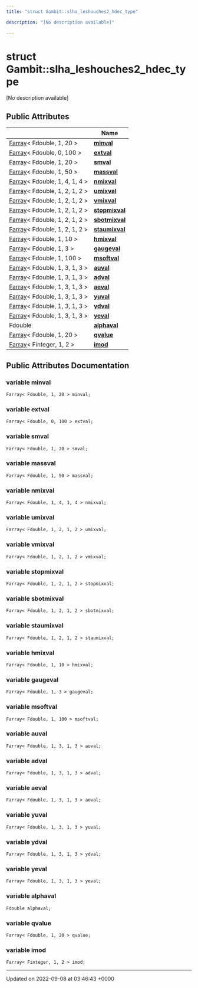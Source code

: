 ```yaml
---
title: "struct Gambit::slha_leshouches2_hdec_type"

description: "[No description available]"

---
```


# struct Gambit::slha_leshouches2_hdec_type



[No description available]

## Public Attributes

|                | Name           |
| -------------- | -------------- |
| [Farray](/documentation/code/classes/classgambit_1_1farray/)< Fdouble, 1, 20 > | **[minval](/documentation/code/classes/structgambit_1_1slha__leshouches2__hdec__type/#variable-minval)**  |
| [Farray](/documentation/code/classes/classgambit_1_1farray/)< Fdouble, 0, 100 > | **[extval](/documentation/code/classes/structgambit_1_1slha__leshouches2__hdec__type/#variable-extval)**  |
| [Farray](/documentation/code/classes/classgambit_1_1farray/)< Fdouble, 1, 20 > | **[smval](/documentation/code/classes/structgambit_1_1slha__leshouches2__hdec__type/#variable-smval)**  |
| [Farray](/documentation/code/classes/classgambit_1_1farray/)< Fdouble, 1, 50 > | **[massval](/documentation/code/classes/structgambit_1_1slha__leshouches2__hdec__type/#variable-massval)**  |
| [Farray](/documentation/code/classes/classgambit_1_1farray/)< Fdouble, 1, 4, 1, 4 > | **[nmixval](/documentation/code/classes/structgambit_1_1slha__leshouches2__hdec__type/#variable-nmixval)**  |
| [Farray](/documentation/code/classes/classgambit_1_1farray/)< Fdouble, 1, 2, 1, 2 > | **[umixval](/documentation/code/classes/structgambit_1_1slha__leshouches2__hdec__type/#variable-umixval)**  |
| [Farray](/documentation/code/classes/classgambit_1_1farray/)< Fdouble, 1, 2, 1, 2 > | **[vmixval](/documentation/code/classes/structgambit_1_1slha__leshouches2__hdec__type/#variable-vmixval)**  |
| [Farray](/documentation/code/classes/classgambit_1_1farray/)< Fdouble, 1, 2, 1, 2 > | **[stopmixval](/documentation/code/classes/structgambit_1_1slha__leshouches2__hdec__type/#variable-stopmixval)**  |
| [Farray](/documentation/code/classes/classgambit_1_1farray/)< Fdouble, 1, 2, 1, 2 > | **[sbotmixval](/documentation/code/classes/structgambit_1_1slha__leshouches2__hdec__type/#variable-sbotmixval)**  |
| [Farray](/documentation/code/classes/classgambit_1_1farray/)< Fdouble, 1, 2, 1, 2 > | **[staumixval](/documentation/code/classes/structgambit_1_1slha__leshouches2__hdec__type/#variable-staumixval)**  |
| [Farray](/documentation/code/classes/classgambit_1_1farray/)< Fdouble, 1, 10 > | **[hmixval](/documentation/code/classes/structgambit_1_1slha__leshouches2__hdec__type/#variable-hmixval)**  |
| [Farray](/documentation/code/classes/classgambit_1_1farray/)< Fdouble, 1, 3 > | **[gaugeval](/documentation/code/classes/structgambit_1_1slha__leshouches2__hdec__type/#variable-gaugeval)**  |
| [Farray](/documentation/code/classes/classgambit_1_1farray/)< Fdouble, 1, 100 > | **[msoftval](/documentation/code/classes/structgambit_1_1slha__leshouches2__hdec__type/#variable-msoftval)**  |
| [Farray](/documentation/code/classes/classgambit_1_1farray/)< Fdouble, 1, 3, 1, 3 > | **[auval](/documentation/code/classes/structgambit_1_1slha__leshouches2__hdec__type/#variable-auval)**  |
| [Farray](/documentation/code/classes/classgambit_1_1farray/)< Fdouble, 1, 3, 1, 3 > | **[adval](/documentation/code/classes/structgambit_1_1slha__leshouches2__hdec__type/#variable-adval)**  |
| [Farray](/documentation/code/classes/classgambit_1_1farray/)< Fdouble, 1, 3, 1, 3 > | **[aeval](/documentation/code/classes/structgambit_1_1slha__leshouches2__hdec__type/#variable-aeval)**  |
| [Farray](/documentation/code/classes/classgambit_1_1farray/)< Fdouble, 1, 3, 1, 3 > | **[yuval](/documentation/code/classes/structgambit_1_1slha__leshouches2__hdec__type/#variable-yuval)**  |
| [Farray](/documentation/code/classes/classgambit_1_1farray/)< Fdouble, 1, 3, 1, 3 > | **[ydval](/documentation/code/classes/structgambit_1_1slha__leshouches2__hdec__type/#variable-ydval)**  |
| [Farray](/documentation/code/classes/classgambit_1_1farray/)< Fdouble, 1, 3, 1, 3 > | **[yeval](/documentation/code/classes/structgambit_1_1slha__leshouches2__hdec__type/#variable-yeval)**  |
| Fdouble | **[alphaval](/documentation/code/classes/structgambit_1_1slha__leshouches2__hdec__type/#variable-alphaval)**  |
| [Farray](/documentation/code/classes/classgambit_1_1farray/)< Fdouble, 1, 20 > | **[qvalue](/documentation/code/classes/structgambit_1_1slha__leshouches2__hdec__type/#variable-qvalue)**  |
| [Farray](/documentation/code/classes/classgambit_1_1farray/)< Finteger, 1, 2 > | **[imod](/documentation/code/classes/structgambit_1_1slha__leshouches2__hdec__type/#variable-imod)**  |

## Public Attributes Documentation

### variable minval

```
Farray< Fdouble, 1, 20 > minval;
```


### variable extval

```
Farray< Fdouble, 0, 100 > extval;
```


### variable smval

```
Farray< Fdouble, 1, 20 > smval;
```


### variable massval

```
Farray< Fdouble, 1, 50 > massval;
```


### variable nmixval

```
Farray< Fdouble, 1, 4, 1, 4 > nmixval;
```


### variable umixval

```
Farray< Fdouble, 1, 2, 1, 2 > umixval;
```


### variable vmixval

```
Farray< Fdouble, 1, 2, 1, 2 > vmixval;
```


### variable stopmixval

```
Farray< Fdouble, 1, 2, 1, 2 > stopmixval;
```


### variable sbotmixval

```
Farray< Fdouble, 1, 2, 1, 2 > sbotmixval;
```


### variable staumixval

```
Farray< Fdouble, 1, 2, 1, 2 > staumixval;
```


### variable hmixval

```
Farray< Fdouble, 1, 10 > hmixval;
```


### variable gaugeval

```
Farray< Fdouble, 1, 3 > gaugeval;
```


### variable msoftval

```
Farray< Fdouble, 1, 100 > msoftval;
```


### variable auval

```
Farray< Fdouble, 1, 3, 1, 3 > auval;
```


### variable adval

```
Farray< Fdouble, 1, 3, 1, 3 > adval;
```


### variable aeval

```
Farray< Fdouble, 1, 3, 1, 3 > aeval;
```


### variable yuval

```
Farray< Fdouble, 1, 3, 1, 3 > yuval;
```


### variable ydval

```
Farray< Fdouble, 1, 3, 1, 3 > ydval;
```


### variable yeval

```
Farray< Fdouble, 1, 3, 1, 3 > yeval;
```


### variable alphaval

```
Fdouble alphaval;
```


### variable qvalue

```
Farray< Fdouble, 1, 20 > qvalue;
```


### variable imod

```
Farray< Finteger, 1, 2 > imod;
```


-------------------------------

Updated on 2022-09-08 at 03:46:43 +0000